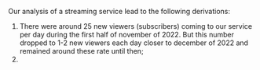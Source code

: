 Our analysis of a streaming service lead to the following derivations:
1. There were around 25 new viewers (subscribers) coming to our service per day during the first half of november of 2022. But this number dropped to 1-2 new viewers each day closer to december of 2022 and remained around these rate until then;
2.  
